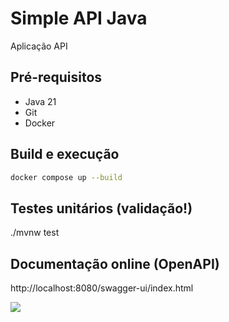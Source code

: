 # Simple API Java

Aplicação API 

## Pré-requisitos

- Java 21
- Git
- Docker

## Build e execução

```sh
docker compose up --build
```

## Testes unitários (validação!)

./mvnw test


## Documentação online (OpenAPI)

http://localhost:8080/swagger-ui/index.html

![](/assets/images/swagger.png)


